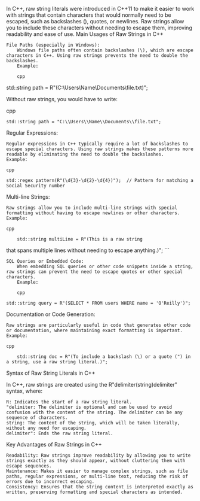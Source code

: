 
In C++, raw string literals were introduced in C++11 to make it easier to work with strings that contain characters that would normally need to be escaped, such as backslashes (\), quotes, or newlines. Raw strings allow you to include these characters without needing to escape them, improving readability and ease of use.
Main Usages of Raw Strings in C++

    File Paths (especially in Windows):
        Windows file paths often contain backslashes (\), which are escape characters in C++. Using raw strings prevents the need to double the backslashes.
        Example:

        cpp

std::string path = R"(C:\Users\Name\Documents\file.txt)";

Without raw strings, you would have to write:

cpp

    std::string path = "C:\\Users\\Name\\Documents\\file.txt";

Regular Expressions:

    Regular expressions in C++ typically require a lot of backslashes to escape special characters. Using raw strings makes these patterns more readable by eliminating the need to double the backslashes.
    Example:

    cpp

    std::regex pattern(R"(\d{3}-\d{2}-\d{4})");  // Pattern for matching a Social Security number

Multi-line Strings:

    Raw strings allow you to include multi-line strings with special formatting without having to escape newlines or other characters.
    Example:

    cpp

        std::string multiLine = R"(This is a raw string

that spans multiple lines without needing to escape anything.)"; ```

    SQL Queries or Embedded Code:
        When embedding SQL queries or other code snippets inside a string, raw strings can prevent the need to escape quotes or other special characters.
        Example:

        cpp

    std::string query = R"(SELECT * FROM users WHERE name = 'O'Reilly')";

Documentation or Code Generation:

    Raw strings are particularly useful in code that generates other code or documentation, where maintaining exact formatting is important.
    Example:

    cpp

        std::string doc = R"(To include a backslash (\) or a quote (") in a string, use a raw string literal.)";

Syntax of Raw String Literals in C++

In C++, raw strings are created using the R"delimiter(string)delimiter" syntax, where:

    R: Indicates the start of a raw string literal.
    "delimiter: The delimiter is optional and can be used to avoid confusion with the content of the string. The delimiter can be any sequence of characters.
    string: The content of the string, which will be taken literally, without any need for escaping.
    delimiter": Ends the raw string literal.

Key Advantages of Raw Strings in C++

    Readability: Raw strings improve readability by allowing you to write strings exactly as they should appear, without cluttering them with escape sequences.
    Maintenance: Makes it easier to manage complex strings, such as file paths, regular expressions, or multi-line text, reducing the risk of errors due to incorrect escaping.
    Consistency: Ensures that the string content is interpreted exactly as written, preserving formatting and special characters as intended.
